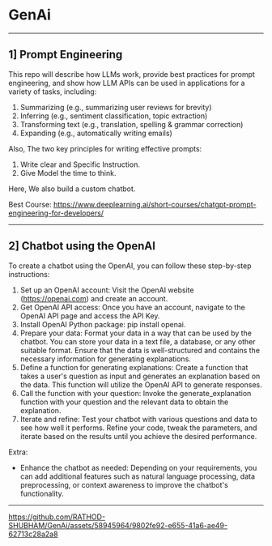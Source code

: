 # GenAi
---
## 1] Prompt Engineering

This repo will describe how LLMs work, provide best practices for prompt engineering, and show how LLM APIs can be used in applications for a variety of tasks, including:

  1. Summarizing (e.g., summarizing user reviews for brevity)
  2. Inferring (e.g., sentiment classification, topic extraction)
  3. Transforming text (e.g., translation, spelling & grammar correction)
  4. Expanding (e.g., automatically writing emails)

Also, The two key principles for writing effective prompts:
  1. Write clear and Specific Instruction.
  2. Give Model the time to think.

Here, We also build a custom chatbot. 

Best Course: https://www.deeplearning.ai/short-courses/chatgpt-prompt-engineering-for-developers/

---
## 2] Chatbot using the OpenAI

To create a chatbot using the OpenAI, you can follow these step-by-step instructions:

  1. Set up an OpenAI account: Visit the OpenAI website (https://openai.com) and create an account.
  2. Get OpenAI API access: Once you have an account, navigate to the OpenAI API page and access the API Key.
  3. Install OpenAI Python package: pip install openai.
  4. Prepare your data: Format your data in a way that can be used by the chatbot. You can store your data in a text file, a database, or any other suitable format. Ensure that the data is well-structured and contains the necessary information for generating explanations.
  5. Define a function for generating explanations: Create a function that takes a user's question as input and generates an explanation based on the data. This function will utilize the OpenAI API to generate responses.
  6. Call the function with your question: Invoke the generate_explanation function with your question and the relevant data to obtain the explanation.
  7. Iterate and refine: Test your chatbot with various questions and data to see how well it performs. Refine your code, tweak the parameters, and iterate based on the results until you achieve the desired performance.
  
 Extra: 
 *  Enhance the chatbot as needed: Depending on your requirements, you can add additional features such as natural language processing, data preprocessing, or context awareness to improve the chatbot's functionality.

---

https://github.com/RATHOD-SHUBHAM/GenAi/assets/58945964/9802fe92-e655-41a6-ae49-62713c28a2a8

